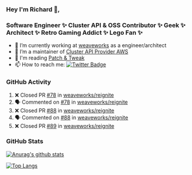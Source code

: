 ### Hey I'm Richard 👋, 

<h3 align="left">Software Engineer ✨ Cluster API & OSS Contributor ✨ Geek ✨ Architect ✨ Retro Gaming Addict ✨ Lego Fan ✨</h3>

- 🔭 I’m currently working at [weaveworks](https://github.com/weaveworks) as a engineer/architect
- 👯 I’m a maintainer of [Cluster API Provider AWS](https://github.com/kubernetes-sigs/cluster-api-provider-aws)
- 💬 I'm reading [Patch & Tweak](https://bjooks.com/products/patch-tweak-exploring-modular-synthesis)
- 📫 How to reach me: [![Twitter Badge](https://img.shields.io/badge/-@fruit_case-00acee?style=flat&logo=Twitter&logoColor=white)](https://twitter.com/intent/follow?screen_name=fruit_case "Follow on Twitter")

### GitHub Activity 

<!--START_SECTION:activity-->
1. ❌ Closed PR [#78](https://github.com/weaveworks/reignite/pull/78) in [weaveworks/reignite](https://github.com/weaveworks/reignite)
2. 🗣 Commented on [#78](https://github.com/weaveworks/reignite/issues/78) in [weaveworks/reignite](https://github.com/weaveworks/reignite)
3. ❌ Closed PR [#88](https://github.com/weaveworks/reignite/pull/88) in [weaveworks/reignite](https://github.com/weaveworks/reignite)
4. 🗣 Commented on [#88](https://github.com/weaveworks/reignite/issues/88) in [weaveworks/reignite](https://github.com/weaveworks/reignite)
5. ❌ Closed PR [#89](https://github.com/weaveworks/reignite/pull/89) in [weaveworks/reignite](https://github.com/weaveworks/reignite)
<!--END_SECTION:activity-->

### GitHub Stats

[![Anurag's github stats](https://github-readme-stats.vercel.app/api?username=richardcase&count_private=true&show_icons=true)](https://github.com/anuraghazra/github-readme-stats)

[![Top Langs](https://github-readme-stats.vercel.app/api/top-langs/?username=richardcase&hide=html&layout=compact)](https://github.com/anuraghazra/github-readme-stats)
